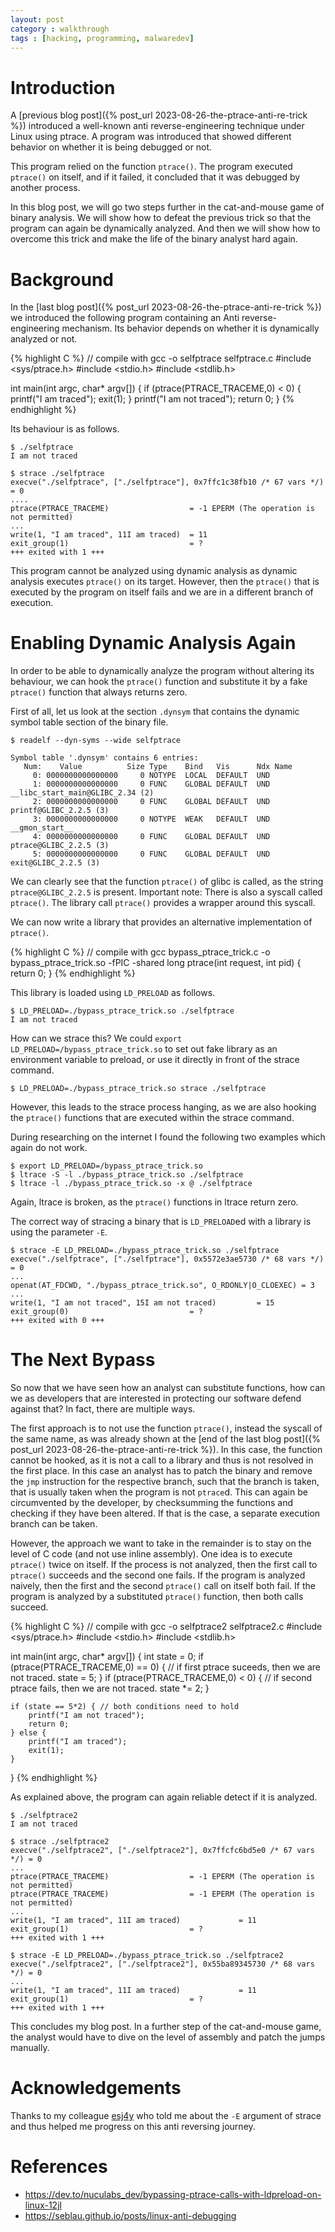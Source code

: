 ```yaml
---
layout: post
category : walkthrough
tags : [hacking, programming, malwaredev]
---
```


# Introduction
A [previous blog post]({% post_url 2023-08-26-the-ptrace-anti-re-trick %})
introduced a well-known anti reverse-engineering technique under Linux
using ptrace.
A program was introduced that showed different
behavior on whether it is being debugged or not.

This program relied on the function `ptrace()`. The program executed
`ptrace()` on itself, and if it failed, it concluded that it was
debugged by another process.

In this blog post, we will go two steps further in the cat-and-mouse
game of binary analysis.
We will show how to defeat the previous trick so that the program can
again be dynamically analyzed.
And then we will show how to overcome this trick and make the life of
the binary analyst hard again.

# Background
In the [last blog post]({% post_url 2023-08-26-the-ptrace-anti-re-trick %})
we introduced the following program containing an Anti
reverse-engineering mechanism. Its behavior depends on whether it is
dynamically analyzed or not.

{% highlight C %}
// compile with gcc -o selfptrace selfptrace.c
#include <sys/ptrace.h>
#include <stdio.h>
#include <stdlib.h>

int main(int argc, char* argv[]) {
    if (ptrace(PTRACE_TRACEME,0) < 0) {
        printf("I am traced");
        exit(1);
    }
    printf("I am not traced");
    return 0;
}
{% endhighlight %}

Its behaviour is as follows.

```
$ ./selfptrace
I am not traced
```

```
$ strace ./selfptrace
execve("./selfptrace", ["./selfptrace"], 0x7ffc1c38fb10 /* 67 vars */) = 0
....
ptrace(PTRACE_TRACEME)                  = -1 EPERM (The operation is not permitted)
...
write(1, "I am traced", 11I am traced)  = 11
exit_group(1)                           = ?
+++ exited with 1 +++
```

This program cannot be analyzed using dynamic analysis as dynamic
analysis executes `ptrace()` on its target. However, then the
`ptrace()` that is executed by the program on itself fails and we are
in a different branch of execution.

# Enabling Dynamic Analysis Again

In order to be able to dynamically analyze the program without
altering its behaviour, we can hook the `ptrace()` function and substitute
it by a fake `ptrace()` function that always returns zero.

First of all, let us look at the section `.dynsym` that contains the
dynamic symbol table section of the binary file.

```
$ readelf --dyn-syms --wide selfptrace

Symbol table '.dynsym' contains 6 entries:
   Num:    Value          Size Type    Bind   Vis      Ndx Name
     0: 0000000000000000     0 NOTYPE  LOCAL  DEFAULT  UND
     1: 0000000000000000     0 FUNC    GLOBAL DEFAULT  UND __libc_start_main@GLIBC_2.34 (2)
     2: 0000000000000000     0 FUNC    GLOBAL DEFAULT  UND printf@GLIBC_2.2.5 (3)
     3: 0000000000000000     0 NOTYPE  WEAK   DEFAULT  UND __gmon_start__
     4: 0000000000000000     0 FUNC    GLOBAL DEFAULT  UND ptrace@GLIBC_2.2.5 (3)
     5: 0000000000000000     0 FUNC    GLOBAL DEFAULT  UND exit@GLIBC_2.2.5 (3)
```

We can clearly see that the function `ptrace()` of glibc is called, as the
string `ptrace@GLIBC_2.2.5` is present.
Important note: There is also a syscall called `ptrace()`. The library
call `ptrace()` provides a wrapper around this syscall.

We can now write a library that provides an alternative implementation
of `ptrace()`.

{% highlight C %}
// compile with gcc bypass_ptrace_trick.c -o bypass_ptrace_trick.so -fPIC -shared
long ptrace(int request, int pid) {
    return 0;
}
{% endhighlight %}

This library is loaded using `LD_PRELOAD` as follows.

```
$ LD_PRELOAD=./bypass_ptrace_trick.so ./selfptrace
I am not traced
```

How can we strace this?
We could `export LD_PRELOAD=/bypass_ptrace_trick.so` to set out fake
library as an environment variable to preload, or use it directly in
front of the strace command.

```
$ LD_PRELOAD=./bypass_ptrace_trick.so strace ./selfptrace
```

However, this leads to the strace process hanging, as we are also
hooking the `ptrace()` functions that are executed within the strace
command.

During researching on the internet I found the following two examples
which again do not work.

```
$ export LD_PRELOAD=/bypass_ptrace_trick.so
$ ltrace -S -l ./bypass_ptrace_trick.so ./selfptrace
$ ltrace -l ./bypass_ptrace_trick.so -x @ ./selfptrace
```

Again, ltrace is broken, as the `ptrace()` functions in ltrace return
zero.

The correct way of stracing a binary that is `LD_PRELOAD`ed with a
library is using the parameter `-E`.

```
$ strace -E LD_PRELOAD=./bypass_ptrace_trick.so ./selfptrace
execve("./selfptrace", ["./selfptrace"], 0x5572e3ae5730 /* 68 vars */) = 0
...
openat(AT_FDCWD, "./bypass_ptrace_trick.so", O_RDONLY|O_CLOEXEC) = 3
...
write(1, "I am not traced", 15I am not traced)         = 15
exit_group(0)                           = ?
+++ exited with 0 +++
```

# The Next Bypass
So now that we have seen how an analyst can substitute functions, how
can we as developers that are interested in protecting our software
defend against that?
In fact, there are multiple ways.

The first approach is to not use the function
`ptrace()`, instead the syscall of the same name, as was already shown
at the [end of the last blog post]({% post_url 2023-08-26-the-ptrace-anti-re-trick %}). In this case, the function
cannot be hooked, as it is not a call to a library and thus is not
resolved in the first place.
In this case an analyst has to patch the binary and remove the `jmp`
instruction for the respective branch, such that the branch is taken,
that is usually taken when the program is not `ptrace`d. This can
again be circumvented by the developer, by checksumming the functions
and checking if they have been altered. If that is the case, a
separate execution branch can be taken.

However, the approach we want to take in the remainder is to stay on
the level of C code (and not use inline assembly).
One idea is to execute `ptrace()` twice on itself. If the process is
not analyzed, then the first call to `ptrace()` succeeds and the
second one fails. If the program is analyzed naively, then the first
and the second `ptrace()` call on itself both fail. If the program is
analyzed by a substituted `ptrace()` function, then both calls
succeed.

{% highlight C %}
// compile with gcc -o selfptrace2 selfptrace2.c
#include <sys/ptrace.h>
#include <stdio.h>
#include <stdlib.h>

int main(int argc, char* argv[]) {
    int state = 0;
    if (ptrace(PTRACE_TRACEME,0) == 0) {
        // if first ptrace suceeds, then we are not traced.
        state = 5;
    }
    if (ptrace(PTRACE_TRACEME,0) < 0) {
        // if second ptrace fails, then we are not traced.
        state *= 2;
    }

    if (state == 5*2) { // both conditions need to hold
        printf("I am not traced");
        return 0;
    } else {
        printf("I am traced");
        exit(1);
    }
}
{% endhighlight %}

As explained above, the program can again reliable detect if it is
analyzed.

```
$ ./selfptrace2
I am not traced
```

```
$ strace ./selfptrace2
execve("./selfptrace2", ["./selfptrace2"], 0x7ffcfc6bd5e0 /* 67 vars */) = 0
...
ptrace(PTRACE_TRACEME)                  = -1 EPERM (The operation is not permitted)
ptrace(PTRACE_TRACEME)                  = -1 EPERM (The operation is not permitted)
...
write(1, "I am traced", 11I am traced)             = 11
exit_group(1)                           = ?
+++ exited with 1 +++
```

```
$ strace -E LD_PRELOAD=./bypass_ptrace_trick.so ./selfptrace2
execve("./selfptrace2", ["./selfptrace2"], 0x55ba89345730 /* 68 vars */) = 0
...
write(1, "I am traced", 11I am traced)             = 11
exit_group(1)                           = ?
+++ exited with 1 +++
```

This concludes my blog post.
In a further step of the cat-and-mouse game, the analyst would have to
dive on the level of assembly and patch the jumps manually.

# Acknowledgements
Thanks to my colleague [esj4y](https://twitter.com/esj4y) who told me
about the `-E` argument of strace and thus helped me progress on this
anti reversing journey.

# References
- https://dev.to/nuculabs_dev/bypassing-ptrace-calls-with-ldpreload-on-linux-12jl
- https://seblau.github.io/posts/linux-anti-debugging
